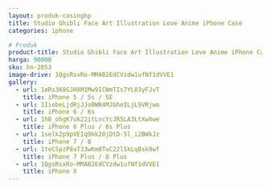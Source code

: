 ```yaml
---
layout: produk-casinghp
title: Studio Ghibli Face Art Illustration Love Anime iPhone Case
categories: iphone

# Produk
product-title: Studio Ghibli Face Art Illustration Love Anime iPhone Case
harga: 90000
sku: hn-2653
image-drive: 1QgsRsxRo-MMAB2EdCVzdw1ufNf1dVVE1
gallery:
  - url: 1eRs3K8GJHXM1Mw9ICWmTIs7YL83yFJvT
    title: iPhone 5 / 5s / SE
  - url: 1IiobeLjdRjJJoBWR4MJbheILjL9VRjwo
    title: iPhone 6 / 6s
  - url: 1hB_ohgK7uk22itLncYcJR5LA3LtXwXwe
    title: iPhone 6 Plus / 6s Plus
  - url: 1selk2p9pVEIq9kk20jDtD-5l_i2BWkJz
    title: iPhone 7 / 8
  - url: 1teCSpzP8uT33wKm0TuC22l5kLqBsk9wf
    title: iPhone 7 Plus / 8 Plus
  - url: 1QgsRsxRo-MMAB2EdCVzdw1ufNf1dVVE1
    title: iPhone X
---
```


